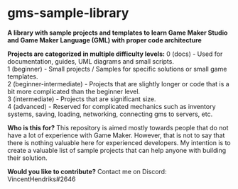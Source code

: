 # gms-sample-library
**A library with sample projects and templates to learn Game Maker Studio and Game Maker Language (GML) with proper code architecture**



**Projects are categorized in multiple difficulty levels:**
0 (docs) - Used for documentation, guides, UML diagrams and small scripts.  
1 (beginner) - Small projects / Samples for specific solutions or small game templates.   
2 (beginner-intermediate) - Projects that are slightly longer or code that is a bit more complicated than the beginner level.  
3 (intermediate) - Projects that are significant size.   
4 (advanced) - Reserved for complicated mechanics such as inventory systems, saving, loading, networking, connecting gms to servers, etc.  
  
  
  
**Who is this for?**
This repository is aimed mostly towards people that do not have a lot of experience with Game Maker. However, that is not to say that there is nothing valuable here for experienced developers. My intention is to create a valuable list of sample projects that can help anyone with building their solution.
  
  
  
**Would you like to contribute?** Contact me on Discord: VincentHendriks#2646
